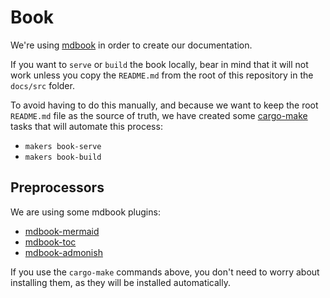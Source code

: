 # Book

We're using [mdbook](https://rust-lang.github.io/mdBook/) in order to create our documentation.

If you want to `serve` or `build` the book locally, bear in mind that it will not work unless you copy the `README.md` from the root of this repository in the `docs/src` folder.

To avoid having to do this manually, and because we want to keep the root `README.md` file as the source of truth, we have created some [cargo-make](https://github.com/sagiegurari/cargo-make) tasks that will automate this process:

- `makers book-serve`
- `makers book-build`

## Preprocessors

We are using some mdbook plugins:

- [mdbook-mermaid](https://github.com/badboy/mdbook-mermaid)
- [mdbook-toc](https://github.com/badboy/mdbook-toc)
- [mdbook-admonish](https://github.com/tommilligan/mdbook-admonish)

If you use the `cargo-make` commands above, you don't need to worry about installing them, as they will be installed automatically.
